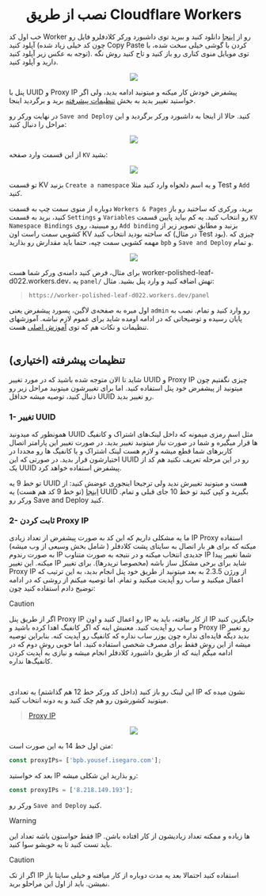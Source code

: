<h1 align="center">نصب از طریق Cloudflare Workers</h1>

خب اول کد Worker رو از [اینجا](https://github.com/bia-pain-bache/BPB-Worker-Panel/releases/latest/download/worker.js) دانلود کنید و ببرید توی داشبورد ورکر کلادفلرو فایل رو آپلود کنید (چون کد خیلی زیاد شده Copy Paste کردن با گوشی خیلی سخت شده، با توجه به عکس زیر آپلود کنید). توی مویایل منوی کناری رو باز کنید و تاح کنید روش نگه دارید و آپلود کنید.

<p align="center">
  <img src="assets/images/Worker_mobile_upload.jpg">
</p>

پنل با UUID و Proxy IP پیشفرض خودش کار میکنه و میتونید ادامه بدید، ولی اگر خواستید تغییر بدید به بخش [تنظیمات پیشرفته](#تنظیمات-پیشرفته-اختیاری) برید و برگردید اینجا.

 در نهایت ورکر رو `Save and Deploy` کنید.
حالا از اینجا به داشبورد ورکر برگردید و این مراحل را دنبال کنید:

<p align="center">
  <img src="assets/images/Navigate_worker_dash.jpg">
</p>

از این قسمت وارد صفحه `KV` بشید:

<p align="center">
  <img src="assets/images/Nav_dash_kv.jpg">
</p>

تو قسمت KV بزنید `Create a namespace` و یه اسم دلخواه وارد کنید مثلا Test و `Add` کنید.

دوباره از منوی سمت چپ به قسمت `Workers & Pages` برید، ورکری که ساختید رو باز کنید، برید به قسمت `Settings` و `Variables` رو انتخاب کنید. یه کم بیاید پایین قسمت `KV Namespace Bindings` رو میبینید، روی `Add binding` بزنید و مطابق تصویر زیر از کشویی سمت راست اون KV که ساخته بودید انتخاب کنید (در مثال Test بود). چیزی که مهمه کشویی سمت چپه، حتما باید مقدارش رو بذارید `bpb` و `Save and Deploy` و تمام.

<p align="center">
  <img src="assets/images/Bind_kv.jpg">
</p>

برای مثال، فرض کنید دامنه‌ی ورکر شما هست worker-polished-leaf-d022.workers.dev، یه `panel/` تهش اضافه کنید و وارد پنل بشید. مثال:

>`https://worker-polished-leaf-d022.workers.dev/panel`

اول میره به صفحه‌ی لاگین، پسورد پیشفرض یعنی `admin` رو وارد کنید و تمام.
نصب به پایان رسیده و توضیحاتی که در ادامه اومده شاید برای عموم لازم نباشه.
آموزشهای تنظیمات و نکات هم که توی [آموزش اصلی](configuration_fa.md)  هست.
<br><br>
##  تنظیمات پیشرفته (اختیاری)
شاید تا الان متوجه شده باشید که در مورد تغییر UUID و Proxy IP چیزی نگفتیم چون میتونید از پیشفرض خود پنل استفاده کنید. اما برای تغییرشون میتونید مراحل زیر رو دنبال کنید، توصیه میشه حداقل UUID رو تغییر بدید. 

### 1- تغییر UUID
همونطور که میدونید UUID  مثل اسم رمزی میمونه که داخل لینک‌های اشتراک و کانفیگ ها قرار میگیره و شما در صورت نیاز میتونید تغییر بدید. در صورت تغییر این پارامتر اتصال کاربرهای شما قطع میشه  و لازم هست لینک اشتراک و یا کانفیگ ها رو مجددا در اختیارشون قرار بدید. در صورتی که این UUID رو در این مرحله تعریف نکنید هم کد از یک UUID پیشفرض استفاده خواهد کرد.

تو خط 9 یه UUID هست و میتونید تغییرش ندید ولی ترجیحا اینجوری عوضش کنید: از [اینجا](https://www.uuidgenerator.net/) (تو خط 9 کد هم هست) یه UUID بگیرید و کپی کنید تو خط 10 جای قبلی و تمام. ورکر رو Save and Deploy کنید.



### 2- ثابت کردن Proxy IP

ما یه مشکلی داریم که این کد به صورت پیشفرض از تعداد زیادی IP Proxy استفاده میکنه که برای هر بار اتصال به سایتای پشت کلادفلر ( شامل بخش وسیعی از وب میشه) به صورت رندوم IP جدیدی انتخاب میکنه و در نتیجه به صورت متناوب IP شما تغییر پیدا میکنه. این تغییر IP شاید برای برخی مشکل ساز باشه (مخصوصا تریدرها). برای تغییر Proxy IP از ورژن 2.3.5 به بعد میتونید از طریق خود پنل انجام بدید، به این ترتیب که اعمال میکنید و ساب رو آپدیت میکنید و تمام. اما توصیه میکنم از روشی که در ادامه توضیح دادم استفاده کنید چون:

> [!CAUTION]
> اگر از طریق پنل Proxy IP رو اعمال کنید و اون IP از کار بیافته، باید یه IP جایگزین کنید و ساب رو آپدیت کنید. معنیش اینه که اگر کانفیگ اهدا کرده باشید و Proxy IP رو تغییر بدید دیگه فایده‌ای نداره چون یوزر ساب نداره که کانفیگ رو آپدیت کنه. بنابراین توصیه میشه از این روش فقط برای مصرف شخصی استفاده کنید. اما خوبی روش دوم که در ادامه میگم اینه که از طریق داشبورد کلادفلر انجام میشه و نیازی به آپدیت کردن کانفیگ‌ها نداره.
<br>

این لینک رو باز کنید (داخل کد ورکر خط 12 هم گذاشتم) یه تعدادی IP نشون میده که میتونید کشورشون رو هم چک کنید و یه دونه انتخاب کنید.

>[Proxy IP](https://www.nslookup.io/domains/bpb.yousef.isegaro.com/dns-records/)


<p align="center">
  <img src="assets/images/Proxy_ips.jpg">
</p>

متن اول خط 14 به این صورت است:

```javascript
const proxyIPs= ['bpb.yousef.isegaro.com'];
```

بعد که خواستید IP رو بذارید این شکلی میشه:
```javascript
const proxyIPs = ['8.218.149.193'];
```

ورکر رو `Save and Deploy` کنید.
> [!WARNING]
> فقط حواستون باشه تعداد این IP ها زیاده و ممکنه تعداد زیادیشون از کار افتاده باشن. باید تست کنید تا یه خوبشو سوا کنید.

> [!CAUTION]
> اگر از تک IP استفاده کنید احتمالا بعد یه مدت دوباره از کار میافته و خیلی سایتا باز نمیشن. باید از اول این مراحلو برید.



 
